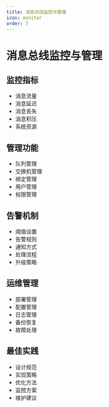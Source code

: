 ```yaml
---
title: 消息总线监控与管理
icon: monitor
order: 7
---
```


# 消息总线监控与管理

## 监控指标
- 消息流量
- 消息延迟
- 消息丢失
- 消息积压
- 系统资源

## 管理功能
- 队列管理
- 交换机管理
- 绑定管理
- 用户管理
- 权限管理

## 告警机制
- 阈值设置
- 告警规则
- 通知方式
- 处理流程
- 升级策略

## 运维管理
- 部署管理
- 配置管理
- 日志管理
- 备份恢复
- 故障处理

## 最佳实践
- 设计规范
- 实现策略
- 优化方法
- 监控方案
- 维护建议
